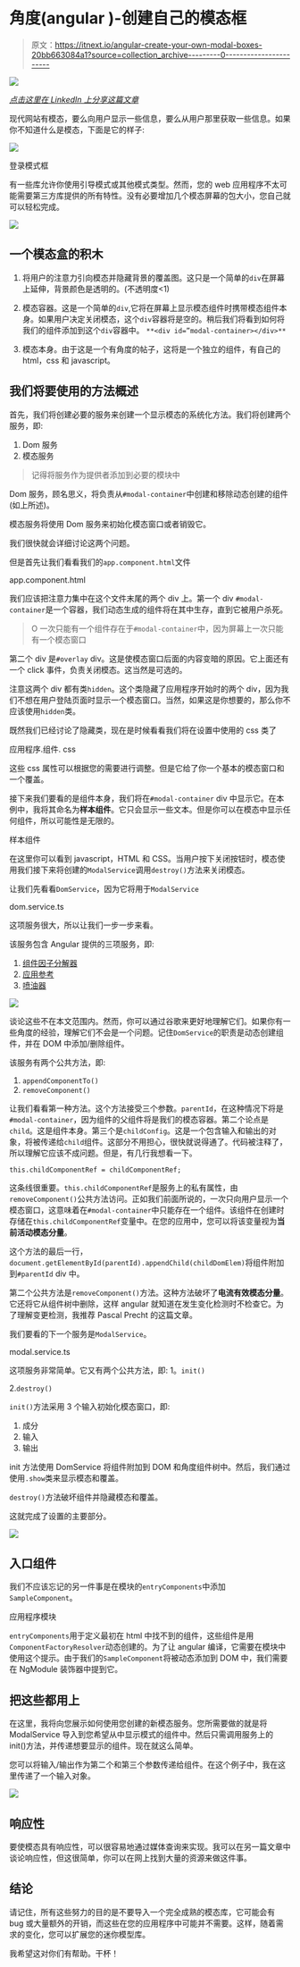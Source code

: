 # 角度(angular )-创建自己的模态框

> 原文：<https://itnext.io/angular-create-your-own-modal-boxes-20bb663084a1?source=collection_archive---------0----------------------->

![](img/2efc7cb19288d9d5dd48ac8db1e56a1b.png)

[*点击这里在 LinkedIn 上分享这篇文章*](https://www.linkedin.com/cws/share?url=https%3A%2F%2Fitnext.io%2Fangular-create-your-own-modal-boxes-20bb663084a1)

现代网站有模态，要么向用户显示一些信息，要么从用户那里获取一些信息。如果你不知道什么是模态，下面是它的样子:

![](img/28f684f9144b3462f7eb709cef917e16.png)

登录模式框

有一些库允许你使用引导模式或其他模式类型。然而，您的 web 应用程序不太可能需要第三方库提供的所有特性。没有必要增加几个模态屏幕的包大小，您自己就可以轻松完成。

![](img/1b0eb55c90839e1140d253959b7049cc.png)

## **一个模态盒的积木**

1.  将用户的注意力引向模态并隐藏背景的覆盖图。这只是一个简单的`div`在屏幕上延伸，背景颜色是透明的。(不透明度<1)
    
2.  模态容器。这是一个简单的`div`,它将在屏幕上显示模态组件时携带模态组件本身。如果用户决定关闭模态，这个`div`容器将是空的。稍后我们将看到如何将我们的组件添加到这个`div`容器中。
    `**<div id=”modal-container></div>**`
3.  模态本身。由于这是一个有角度的帖子，这将是一个独立的组件，有自己的 html，css 和 javascript。

## 我们将要使用的方法概述

首先，我们将创建必要的服务来创建一个显示模态的系统化方法。我们将创建两个服务，即:

1.  Dom 服务
2.  模态服务

> 记得将服务作为提供者添加到必要的模块中

Dom 服务，顾名思义，将负责从`#modal-container`中创建和移除动态创建的组件(如上所述)。

模态服务将使用 Dom 服务来初始化模态窗口或者销毁它。

我们很快就会详细讨论这两个问题。

但是首先让我们看看我们的`app.component.html`文件

app.component.html

我们应该把注意力集中在这个文件末尾的两个 div 上。第一个 div `#modal-container`是一个容器，我们动态生成的组件将在其中生存，直到它被用户杀死。

> O 一次只能有一个组件存在于`#modal-container`中，因为屏幕上一次只能有一个模态窗口

第二个 div 是`#overlay` div。这是使模态窗口后面的内容变暗的原因。它上面还有一个 click 事件，负责关闭模态。这当然是可选的。

注意这两个 div 都有类`hidden`。这个类隐藏了应用程序开始时的两个 div，因为我们不想在用户登陆页面时显示一个模态窗口。当然，如果这是你想要的，那么你不应该使用`hidden`类。

既然我们已经讨论了隐藏类，现在是时候看看我们将在设置中使用的 css 类了

应用程序.组件. css

这些 css 属性可以根据您的需要进行调整。但是它给了你一个基本的模态窗口和一个覆盖。

接下来我们要看的是组件本身，我们将在`#modal-container` div 中显示它。在本例中，我将其命名为**样本组件**。它只会显示一些文本。但是你可以在模态中显示任何组件，所以可能性是无限的。

样本组件

在这里你可以看到 javascript，HTML 和 CSS。当用户按下关闭按钮时，模态使用我们接下来将创建的`ModalService`调用`destroy()`方法来关闭模态。

让我们先看看`DomService`，因为它将用于`ModalService`

dom.service.ts

这项服务很大，所以让我们一步一步来看。

该服务包含 Angular 提供的三项服务，即:

1.  [组件因子分解器](https://angular.io/api/core/ComponentFactoryResolver)
2.  [应用参考](https://angular.io/api/core/ApplicationRef)
3.  [喷油器](https://angular.io/api/core/Injector)

![](img/678710b35e895c956e1c6049366f2237.png)

谈论这些不在本文范围内。然而，你可以通过谷歌来更好地理解它们。如果你有一些角度的经验，理解它们不会是一个问题。记住`DomService`的职责是动态创建组件，并在 DOM 中添加/删除组件。

该服务有两个公共方法，即:

1.  `appendComponentTo()`
2.  `removeComponent()`

让我们看看第一种方法。这个方法接受三个参数。`parentId`，在这种情况下将是`#modal-container`，因为组件的父组件将是我们的模态容器。第二个论点是`child`。这是组件本身。第三个是`childConfig`。这是一个包含输入和输出的对象，将被传递给`child`组件。这部分不用担心，很快就说得通了。代码被注释了，所以理解它应该不成问题。但是，有几行我想看一下。

```
this.childComponentRef = childComponentRef;
```

这条线很重要。`this.childComponentRef`是服务上的私有属性，由`removeComponent()`公共方法访问。正如我们前面所说的，一次只向用户显示一个模态窗口，这意味着在`#modal-container`中只能存在一个组件。该组件在创建时存储在`this.childComponentRef`变量中。在您的应用中，您可以将该变量视为**当前活动模态分量**。

这个方法的最后一行，`document.getElementById(parentId).appendChild(childDomElem)`将组件附加到`#parentId` div 中。

第二个公共方法是`removeComponent()`方法。这种方法破坏了**电流有效模态分量**。它还将它从组件树中删除，这样 angular 就知道在发生变化检测时不检查它。为了理解变更检测，我推荐 Pascal Precht 的这篇文章。

我们要看的下一个服务是`ModalService`。

modal.service.ts

这项服务非常简单。它又有两个公共方法，即:
1。`init()`

2.`destroy()`

`init()`方法采用 3 个输入初始化模态窗口，即:

1.  成分
2.  输入
3.  输出

init 方法使用 DomService 将组件附加到 DOM 和角度组件树中。然后，我们通过使用`.show`类来显示模态和覆盖。

`destroy()`方法破坏组件并隐藏模态和覆盖。

这就完成了设置的主要部分。

![](img/18ba3c14644c9daed2a8c9eb55c0640a.png)

## 入口组件

我们不应该忘记的另一件事是在模块的`entryComponents`中添加`SampleComponent`。

应用程序模块

`entryComponents`用于定义最初在 html 中找不到的组件，这些组件是用`ComponentFactoryResolver`动态创建的。为了让 angular 编译，它需要在模块中使用这个提示。由于我们的`SampleComponent`将被动态添加到 DOM 中，我们需要在 NgModule 装饰器中提到它。

## 把这些都用上

在这里，我将向您展示如何使用您创建的新模态服务。您所需要做的就是将 ModalService 导入到您希望从中显示模式的组件中。然后只需调用服务上的 init()方法，并传递想要显示的组件。现在就这么简单。

您可以将输入/输出作为第二个和第三个参数传递给组件。在这个例子中，我在这里传递了一个输入对象。

![](img/b42c713d0c636e2b010821a85ebeec61.png)

## 响应性

要使模态具有响应性，可以很容易地通过媒体查询来实现。我可以在另一篇文章中谈论响应性，但这很简单，你可以在网上找到大量的资源来做这件事。

## 结论

请记住，所有这些努力的目的是不要导入一个完全成熟的模态库，它可能会有 bug 或大量额外的开销，而这些在您的应用程序中可能并不需要。这样，随着需求的变化，您可以扩展您的迷你模型库。

我希望这对你们有帮助。干杯！